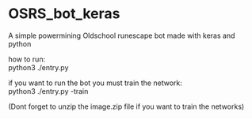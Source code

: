 # OSRS_bot_keras
A simple powermining Oldschool runescape bot made with keras and python 


how to run:<br>
python3 ./entry.py

if you want to run the bot you must train the network:<br>
python3 ./entry.py -train

(Dont forget to unzip the image.zip file if you want to train the networks)
